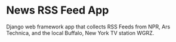 # News RSS Feed App
Django web framework app that collects RSS Feeds from NPR, Ars Technica, and the local Buffalo, New York TV station WGRZ.

